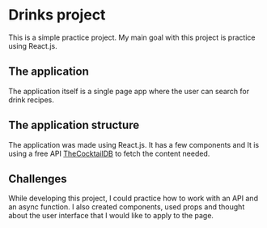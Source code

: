 # Drinks project
This is a simple practice project. My main goal with this project is practice using React.js.

## The application 
The application itself is a single page app where the user can search for drink recipes. 

## The application structure 
The application was made using React.js. It has a few components and It is using a free API <a href="https://www.thecocktaildb.com/api.php">TheCocktailDB</a> to fetch the content needed.

## Challenges 
While developing this project, I could practice how to work with an API and an async function. I also created components, used props and thought about the user interface that I would like to apply to the page.  
